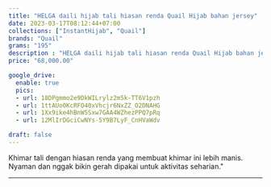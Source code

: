```yaml
---
title: "HELGA daili hijab tali hiasan renda Quail Hijab bahan jersey"
date: 2023-03-17T08:12:44+07:00
collections: ["InstantHijab", "Quail"]
brands: "Quail"
grams: "195"
description : "HELGA daili hijab tali hiasan renda Quail Hijab bahan jersey"
price: "68,000.00"

google_drive:
  enable: true
  pics:
  - url: 18DPgmmo2e9DkWILrylz2m5k-TT6V1pzh
  - url: 1ttAUo0KcRFO40xVhcjr6NxZZ_O2DNAHG
  - url: 1Xx9ike4hBnW5Sxw7GAA4WZhezPPQ7pRq
  - url: 12MlIrDGciCwNYs-5Y9B7LyF_CnHVaWdv

draft: false
---
```


Khimar tali dengan hiasan renda  yang membuat khimar ini lebih manis. Nyaman dan nggak bikin gerah dipakai untuk aktivitas seharian."

----------    
 
